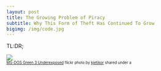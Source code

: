 ```yaml
---
layout: post
title: The Growing Problem of Piracy
subtitle: Why This Form of Theft Has Continued To Grow
bigimg: /img/code.jpg
---
```


TL:DR;
 
<small> <a title="MS-DOS Green 3 Underexposed" href="https://flickr.com/photos/kjetikor/8483021009"><img src="https://farm9.static.flickr.com/8105/8483021009_2f383a2e07.jpg" /></a><br /><small><a title="MS-DOS Green 3 Underexposed" href="https://flickr.com/photos/kjetikor/8483021009">MS-DOS Green 3 Underexposed</a> flickr photo by <a href="https://flickr.com/people/kjetikor">kjetikor</a> shared under a
